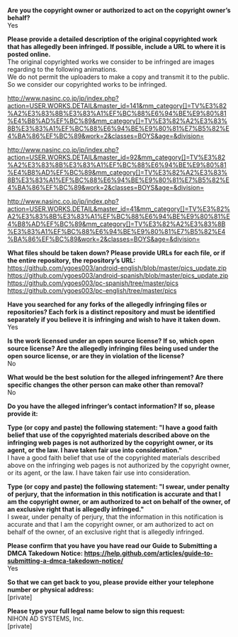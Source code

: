 **Are you the copyright owner or authorized to act on the copyright owner’s behalf?**  
Yes

**Please provide a detailed description of the original copyrighted work that has allegedly been infringed. If possible, include a URL to where it is posted online.**  
The original copyrighted works we consider to be infringed are images regarding to the following animations.  
We do not permit the uploaders to make a copy and transmit it to the public. So we consider our copyrighted works to be infringed.  

http://www.nasinc.co.jp/jp/index.php?action=USER.WORKS.DETAIL&master_id=141&mm_category[]=TV%E3%82%A2%E3%83%8B%E3%83%A1%EF%BC%88%E6%94%BE%E9%80%81%E4%B8%AD%EF%BC%89&mm_category[]=TV%E3%82%A2%E3%83%8B%E3%83%A1%EF%BC%88%E6%94%BE%E9%80%81%E7%B5%82%E4%BA%86%EF%BC%89&work=2&classes=BOYS&age=&division= 

http://www.nasinc.co.jp/jp/index.php?action=USER.WORKS.DETAIL&master_id=92&mm_category[]=TV%E3%82%A2%E3%83%8B%E3%83%A1%EF%BC%88%E6%94%BE%E9%80%81%E4%B8%AD%EF%BC%89&mm_category[]=TV%E3%82%A2%E3%83%8B%E3%83%A1%EF%BC%88%E6%94%BE%E9%80%81%E7%B5%82%E4%BA%86%EF%BC%89&work=2&classes=BOYS&age=&division=  

http://www.nasinc.co.jp/jp/index.php?action=USER.WORKS.DETAIL&master_id=41&mm_category[]=TV%E3%82%A2%E3%83%8B%E3%83%A1%EF%BC%88%E6%94%BE%E9%80%81%E4%B8%AD%EF%BC%89&mm_category[]=TV%E3%82%A2%E3%83%8B%E3%83%A1%EF%BC%88%E6%94%BE%E9%80%81%E7%B5%82%E4%BA%86%EF%BC%89&work=2&classes=BOYS&age=&division=  

**What files should be taken down? Please provide URLs for each file, or if the entire repository, the repository’s URL:**  
https://github.com/ygoes003/android-english/blob/master/pics_update.zip  
https://github.com/ygoes003/android-spanish/blob/master/pics_update.zip  
https://github.com/ygoes003/pc-spanish/tree/master/pics  
https://github.com/ygoes003/pc-english/tree/master/pics  

**Have you searched for any forks of the allegedly infringing files or repositories? Each fork is a distinct repository and must be identified separately if you believe it is infringing and wish to have it taken down.**  
Yes

**Is the work licensed under an open source license? If so, which open source license? Are the allegedly infringing files being used under the open source license, or are they in violation of the license?**  
No

**What would be the best solution for the alleged infringement? Are there specific changes the other person can make other than removal?**  
No

**Do you have the alleged infringer’s contact information? If so, please provide it:**  

**Type (or copy and paste) the following statement: "I have a good faith belief that use of the copyrighted materials described above on the infringing web pages is not authorized by the copyright owner, or its agent, or the law. I have taken fair use into consideration."**  
I have a good faith belief that use of the copyrighted materials described above on the infringing web pages is not authorized by the copyright owner, or its agent, or the law. I have taken fair use into consideration.

**Type (or copy and paste) the following statement: "I swear, under penalty of perjury, that the information in this notification is accurate and that I am the copyright owner, or am authorized to act on behalf of the owner, of an exclusive right that is allegedly infringed."**  
I swear, under penalty of perjury, that the information in this notification is accurate and that I am the copyright owner, or am authorized to act on behalf of the owner, of an exclusive right that is allegedly infringed.

**Please confirm that you have you have read our Guide to Submitting a DMCA Takedown Notice: https://help.github.com/articles/guide-to-submitting-a-dmca-takedown-notice/**  
Yes

**So that we can get back to you, please provide either your telephone number or physical address:**  
[private]  

**Please type your full legal name below to sign this request:**  
NIHON AD SYSTEMS, Inc.  
[private]  
